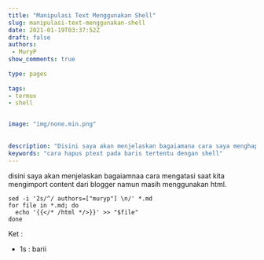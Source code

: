 ```yaml
---
title: "Manipulasi Text Menggunakan Shell"
slug: manipulasi-text-menggunakan-shell
date: 2021-01-19T03:37:52Z
draft: false 
authors:
 - MuryP
show_comments: true 
 
type: pages 
 
tags: 
- termux
- shell


image: "img/none.min.png" 
  
 
description: "Disini saya akan menjelaskan bagaiamana cara saya menghapus beberapa bariis" 
keywords: "cara hapus ptext pada baris tertentu dengan shell" 
--- 
```


disini saya akan menjelaskan bagaiamnaa cara mengatasi saat kita mengimport content dari blogger namun masih menggunakan html.

```
sed -i '2s/^/ authors=["muryp"] \n/' *.md
for file in *.md; do
  echo '{{</* /html */>}}' >> "$file"
done
```

Ket :
- 1s : barii 
